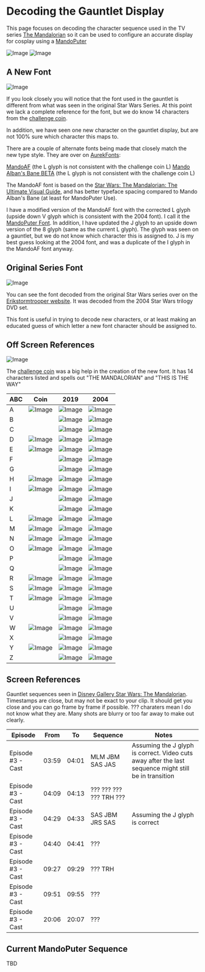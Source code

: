 # Decoding the Gauntlet Display

This page focuses on decoding the character sequence used in the TV series [The Mandalorian](https://www.starwars.com/series/the-mandalorian) so it can be used to configure an accurate display for cosplay using a [MandoPuter](https://github.com/Breazile/MandoPuter)

![Image](GauntletLcd.JPG) 
![Image](DisplayZoom.png) 

## A New Font

![Image](MandoAF-charset.png)

If you look closely you will notice that the font used in the gauntlet is different from what was seen in the original Star Wars Series. At this point we lack a complete reference for the font, but we do know 14 characters from the [challenge coin](https://www.bobafettfanclub.com/multimedia/daily/1866/). 

In addition, we have seen one new character on the gauntlet display, but are not 100% sure which character this maps to.

There are a couple of alternate fonts being made that closely match the new type style. They are over on [AurekFonts](https://aurekfonts.github.io/):

[MandoAF](https://aurekfonts.github.io/?font=MandoAF) (the L glyph is not consistent with the challenge coin L)
[Mando Alban's Bane BETA](https://aurekfonts.github.io/?font=AlbansBane) (the L glyph is not consistent with the challenge coin L)

The MandoAF font is based on the [Star Wars: The Mandalorian: The Ultimate Visual Guide](https://starwars.fandom.com/wiki/Star_Wars:_The_Mandalorian:_The_Ultimate_Visual_Guide), and has better typeface spacing compared to Mando Alban's Bane (at least for MandoPuter Use). 

I have a modified version of the MandoAF font with the corrected L glyph (upside down V glyph which is consistent with the 2004 font). I call it the [MandoPuter Font](https://github.com/Breazile/MandoPuter/blob/master/MandoPuter.otf). In addition, I have updated the J glyph to an upside down version of the 8 glyph (same as the current L glyph). The glyph was seen on a gauntlet, but we do not know which character this is assigned to. J is my best guess looking at the 2004 font, and was a duplicate of the I glyph in the MandoAF font anyway.

## Original Series Font

![Image](2004Font.JPG)

You can see the font decoded from the original Star Wars series over on the [Erikstormtrooper website](http://www.erikstormtrooper.com/mandalorian.htm). It was decoded from the 2004 Star Wars trilogy DVD set.

This font is useful in trying to decode new characters, or at least making an educated guess of which letter a new font character should be assigned to.

## Off Screen References

![Image](ChallengeCoin.jpg)

The [challenge coin](https://www.bobafettfanclub.com/multimedia/daily/1866/) was a big help in the creation of the new font. It has 14 characters listed and spells out "THE MANDALORIAN" and "THIS IS THE WAY"

ABC | Coin | 2019 | 2004
--- | ---- | --- | ---
A | ![Image](Glyphs/CC-A.png) | ![Image](Glyphs/N-A.png) | ![Image](Glyphs/O-A.png)
B | | ![Image](Glyphs/N-B.png) | ![Image](Glyphs/O-B.png)
C | | ![Image](Glyphs/N-C.png) | ![Image](Glyphs/O-C.png)
D | ![Image](Glyphs/CC-D.png) | ![Image](Glyphs/N-D.png) | ![Image](Glyphs/O-D.png)
E | ![Image](Glyphs/CC-E.png) | ![Image](Glyphs/N-E.png) | ![Image](Glyphs/O-E.png)
F | | ![Image](Glyphs/N-F.png) | ![Image](Glyphs/O-F.png)
G | | ![Image](Glyphs/N-G.png) | ![Image](Glyphs/O-G.png)
H | ![Image](Glyphs/CC-H.png) | ![Image](Glyphs/N-H.png) | ![Image](Glyphs/O-H.png)
I | ![Image](Glyphs/CC-I.png) | ![Image](Glyphs/N-I.png) | ![Image](Glyphs/O-I.png)
J | | ![Image](Glyphs/N-J.png) | ![Image](Glyphs/O-J.png)
K | | ![Image](Glyphs/N-K.png) | ![Image](Glyphs/O-K.png)
L | ![Image](Glyphs/CC-L.png) | ![Image](Glyphs/N-L.png) | ![Image](Glyphs/O-L.png)
M | ![Image](Glyphs/CC-M.png) | ![Image](Glyphs/N-M.png) | ![Image](Glyphs/O-M.png)
N | ![Image](Glyphs/CC-N.png) | ![Image](Glyphs/N-N.png) | ![Image](Glyphs/O-N.png)
O | ![Image](Glyphs/CC-O.png) | ![Image](Glyphs/N-O.png) | ![Image](Glyphs/O-O.png)
P | | ![Image](Glyphs/N-P.png) | ![Image](Glyphs/O-P.png)
Q | | ![Image](Glyphs/N-Q.png) | ![Image](Glyphs/O-Q.png)
R | ![Image](Glyphs/CC-R.png) | ![Image](Glyphs/N-R.png) | ![Image](Glyphs/O-R.png)
S | ![Image](Glyphs/CC-S.png) | ![Image](Glyphs/N-S.png) | ![Image](Glyphs/O-S.png)
T | ![Image](Glyphs/CC-T.png) | ![Image](Glyphs/N-T.png) | ![Image](Glyphs/O-T.png)
U | | ![Image](Glyphs/N-U.png) | ![Image](Glyphs/O-U.png)
V | | ![Image](Glyphs/N-V.png) | ![Image](Glyphs/O-V.png)
W | ![Image](Glyphs/CC-W.png) | ![Image](Glyphs/N-W.png) | ![Image](Glyphs/O-W.png)
X | | ![Image](Glyphs/N-X.png) | ![Image](Glyphs/O-X.png)
Y | ![Image](Glyphs/CC-Y.png) | ![Image](Glyphs/N-Y.png) | ![Image](Glyphs/O-Y.png)
Z | | ![Image](Glyphs/N-Z.png) | ![Image](Glyphs/O-Z.png)

## Screen References

Gauntlet sequences seen in [Disney Gallery Star Wars: The Mandalorian](https://disneyplusoriginals.disney.com/show/disney-gallery-the-mandalorian). Timestamps are close, but may not be exact to your clip. It should get you close and you can go frame by frame if possible. ??? charaters mean I do not know what they are. Many shots are blurry or too far away to make out clearly.

Episode | From | To | Sequence | Notes
--- | ---- | --- | --- | -----
Episode #3 - Cast | 03:59 | 04:01 | MLM JBM SAS JAS | Assuming the J glyph is correct. Video cuts away after the last sequence might still be in transition
Episode #3 - Cast | 04:09 | 04:13 | ??? ??? ??? ??? TRH ??? | 
Episode #3 - Cast | 04:29 | 04:33 | SAS JBM JRS SAS | Assuming the J glyph is correct
Episode #3 - Cast | 04:40 | 04:41 | ??? | 
Episode #3 - Cast | 09:27 | 09:29 | ??? TRH | 
Episode #3 - Cast | 09:51 | 09:55 | ??? | 
Episode #3 - Cast | 20:06 | 20:07 | ??? | 

## Current MandoPuter Sequence

TBD
